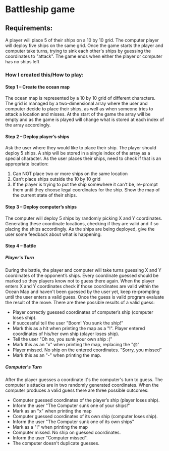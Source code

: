 # Battleship game
## Requirements: 
A player will place 5 of their ships on a 10 by 10 grid. The computer player will deploy five ships on the same grid. Once the game starts the player and computer take turns, trying to sink each other's ships by guessing the coordinates to "attack". The game ends when either the player or computer has no ships left
### How I created this/How to play:
#### Step 1 – Create the ocean map
The ocean map is represented by a 10 by 10 grid of different characters. The grid is managed by a two-dimensional array where the user and computer decide to place their ships, as well as when someone tries to attack a location and misses. At the start of the game the array will be empty and as the game is played will change what is stored at each index of the array accordingly.
#### Step 2 – Deploy player’s ships
Ask the user where they would like to place their ship.  The player should deploy 5 ships. A ship will be stored in a single index of the array as a special character. 
As the user places their ships, need to check if that is an appropriate location:
1. Can NOT place two or more ships on the same location
2. Can’t place ships outside the 10 by 10 grid
3. If the player is trying to put the ship somewhere it can't be, re-prompt them until they choose legal coordinates for the ship.
Show the map of the current state of their ships.
#### Step 3 – Deploy computer’s ships
The computer will deploy 5 ships by randomly picking X and Y coordinates. Generating these coordinate locations, checking if they are valid and if so placing the ships accordingly. As the ships are being deployed, give the user some feedback about what is happening.
#### Step 4 – Battle
##### Player's Turn
During the battle, the player and computer will take turns guessing X and Y coordinates of the opponent’s ships. Every coordinate guessed should be marked so they players know not to guess there again.
When the player enters X and Y coordinates check if those coordinates are valid within the Ocean Map and haven't been guessed by the user yet, keep re-prompting until the user enters a valid guess. Once the guess is valid program evaluate the result of the move.
There are three possible results of a valid guess:
* Player correctly guessed coordinates of computer’s ship (computer loses ship).
* If successful tell the user "Boom! You sunk the ship!"
* Mark this as a hit when printing the map as a "!". 
Player entered coordinates of his/her own ship (player loses ship).
* Tell the user "Oh no, you sunk your own ship :("
* Mark this as an "x" when printing the map, replacing the "@"
* Player missed. No ship on the entered coordinates. "Sorry, you missed"
* Mark this as an "-" when printing the map.
##### Computer's Turn
After the player guesses a coordinate it's the computer's turn to guess. The computer's attacks are in two randomly generated coordinates.
When the computer produces a valid guess there are three possible outcomes:
* Computer guessed coordinates of the player’s ship (player loses ship).
* Inform the user "The Computer sunk one of your ships!"
* Mark as an "x" when printing the map
* Computer guessed coordinates of its own ship (computer loses ship).
* Inform the user "The Computer sunk one of its own ships"
* Mark as a "!" when printing the map
* Computer missed. No ship on guessed coordinates.
* Inform the user "Computer missed".
* The computer doesn't duplicate guesses.
 

